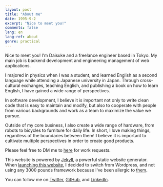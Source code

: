 ```yaml
---
layout: post
title: "About me"
date: 1995-9-2
excerpt: "Nice to meet you!"
comments: false
lang: en
lang-ref: about
genre: practical
---
```


Nice to meet you! I'm Daisuke and a freelance engineer based in Tokyo. My main job is backend development and engineering management of web applications.

I majored in physics when I was a student, and learned English as a second language while attending a Japanese university in Japan. Through cross-cultural exchanges, teaching English, and publishing a book on how to learn English, I have gained a wide range of perspectives.

In software development, I believe it is important not only to write clean code that is easy to maintain and modify, but also to cooperate with people from various backgrounds and work as a team to maximize the value we pursue.

Outside of my core business, I also create a wide range of hardware, from robots to bicycles to furniture for daily life. In short, I love making things, regardless of the boundaries between them! I believe it is important to cultivate multiple perspectives in order to create good products.

Please feel free to DM me to <a href="mailto:contact@mdaisuke.net">here</a> for work requests.

This website is powered by <a href="http://jekyllrb.com">Jekyll</a>, a powerful static website generator. When <a href="/en/2020/01/20/daisuke-site-launched/">launching this website</a>, I decided to switch from Wordpress, and not using any 3000 pounds framework because I've been allergic to <a href="https://motherfuckingwebsite.com" target="_blank">them</a>.

You can follow me on <a href="https://twitter.com/aubozumom" target="_blank">Twitter</a>, <a href="https://github.com/DaisukeMiyazaki" target="_blank">GitHub</a>, and <a href="https://www.linkedin.com/in/daisuke-miyazaki/" target="_blank">LinkedIn</a>.
